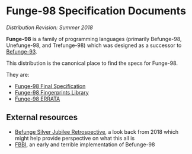 Funge-98 Specification Documents
================================

*Distribution Revision: Summer 2018*

**Funge-98** is a family of programming languages (primarily Befunge-98,
Unefunge-98, and Trefunge-98) which was designed as a successor to
[Befunge-93][].

This distribution is the canonical place to find the specs for Funge-98.

They are:

*   [Funge-98 Final Specification](doc/funge98.markdown)
*   [Funge-98 Fingerprints Library](library/)
*   [Funge-98 ERRATA](doc/ERRATA.markdown)

External resources
------------------

*   [Befunge Silver Jubilee Retrospective][], a look back from 2018
    which might help provide perspective on what this all is
*   [FBBI][], an early and terrible implementation of Befunge-98

[Befunge-93]: http://catseye.tc/node/Befunge-93
[FBBI]: http://catseye.tc/node/FBBI
[Befunge Silver Jubilee Retrospective]: http://catseye.tc/view/The-Dossier/article/Befunge%20Silver%20Jubilee%20Retrospective.md
